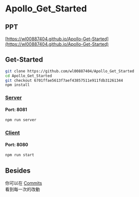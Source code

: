 # Apollo_Get_Started

## PPT
[https://wl00887404.github.io/Apollo-Get-Started](https://wl00887404.github.io/Apollo-Get-Started)

## Get-Started

```bash
git clone https://github.com/wl00887404/Apollo_Get_Started
cd Apollo_Get_Started
git checkout 6701ffae5613f7aef43857511e911fdb31261344
npm install 
```
### [Server](http://localhost:8081/)
#### Port: 8081

```bash
npm run server
```

### [Client](http://localhost:8080/)
#### Port: 8080

```bash
npm run start
```

## Besides
你可以在 [Commits](https://github.com/wl00887404/Apollo_Get_Started/commits/master)  
看到每一次的改動
